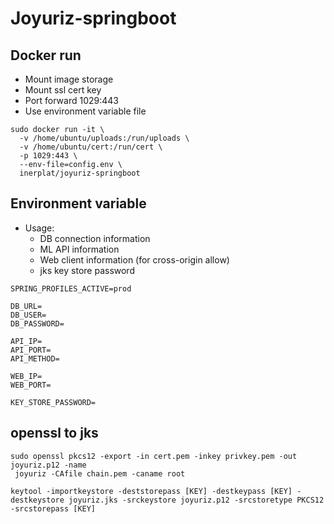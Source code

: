 # Joyuriz-springboot

## Docker run
- Mount image storage
- Mount ssl cert key
- Port forward 1029:443
- Use environment variable file
```shell
sudo docker run -it \ 
  -v /home/ubuntu/uploads:/run/uploads \
  -v /home/ubuntu/cert:/run/cert \
  -p 1029:443 \
  --env-file=config.env \
  inerplat/joyuriz-springboot
```

## Environment variable
 - Usage:
   - DB connection information
   - ML API information
   - Web client information (for cross-origin allow)
   - jks key store password

```shell
SPRING_PROFILES_ACTIVE=prod

DB_URL=
DB_USER=
DB_PASSWORD=

API_IP=
API_PORT=
API_METHOD=

WEB_IP=
WEB_PORT=

KEY_STORE_PASSWORD=
```

## openssl to jks

```Shell
sudo openssl pkcs12 -export -in cert.pem -inkey privkey.pem -out joyuriz.p12 -name
 joyuriz -CAfile chain.pem -caname root

keytool -importkeystore -deststorepass [KEY] -destkeypass [KEY] -destkeystore joyuriz.jks -srckeystore joyuriz.p12 -srcstoretype PKCS12 -srcstorepass [KEY]
```


